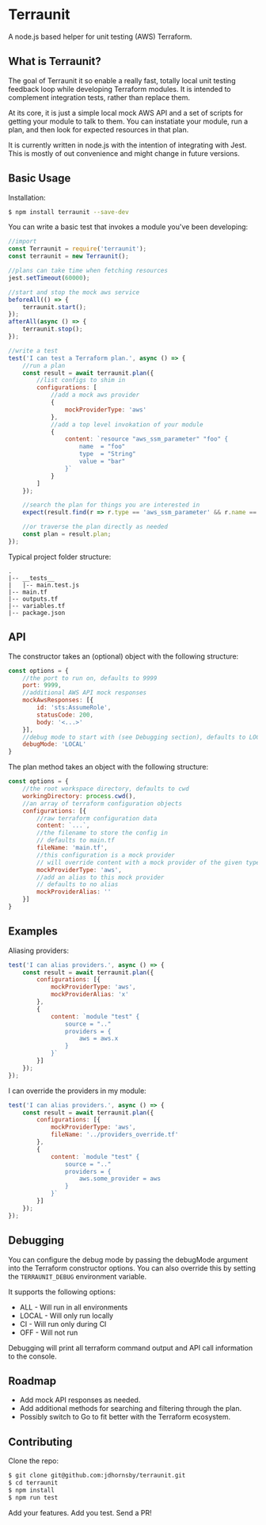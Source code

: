 # Terraunit

A node.js based helper for unit testing (AWS) Terraform.

## What is Terraunit?

The goal of Terraunit it so enable a really fast, totally local unit testing feedback loop while developing Terraform modules. It is intended to complement integration tests, rather than replace them.

At its core, it is just a simple local mock AWS API and a set of scripts for getting your module to talk to them. You can instatiate your module, run a plan, and then look for expected resources in that plan.

It is currently written in node.js with the intention of integrating with Jest. This is mostly of out convenience and might change in future versions.

## Basic Usage

Installation:
```bash
$ npm install terraunit --save-dev
```

You can write a basic test that invokes a module you've been developing:
```js
//import
const Terraunit = require('terraunit');
const terraunit = new Terraunit();

//plans can take time when fetching resources
jest.setTimeout(60000);

//start and stop the mock aws service
beforeAll(() => {
    terraunit.start();
});
afterAll(async () => {
    terraunit.stop();
});

//write a test
test('I can test a Terraform plan.', async () => {
    //run a plan
    const result = await terraunit.plan({
        //list configs to shim in
        configurations: [
            //add a mock aws provider
            {
                mockProviderType: 'aws'  
            },
            //add a top level invokation of your module
            {
                content: `resource "aws_ssm_parameter" "foo" {
                    name  = "foo"
                    type  = "String"
                    value = "bar"
                }`
            }
        ]
    });

    //search the plan for things you are interested in
    expect(result.find(r => r.type == 'aws_ssm_parameter' && r.name == 'foo')).toBeTruthy();

    //or traverse the plan directly as needed
    const plan = result.plan;
});
```

Typical project folder structure:
```
.
|-- __tests__
|   |-- main.test.js
|-- main.tf
|-- outputs.tf
|-- variables.tf
|-- package.json
```

## API

The constructor takes an (optional) object with the following structure:
```js
const options = {
    //the port to run on, defaults to 9999
    port: 9999,
    //additional AWS API mock responses
    mockAwsResponses: [{
        id: 'sts:AssumeRole',
        statusCode: 200,
        body: '<...>'
    }],
    //debug mode to start with (see Debugging section), defaults to LOCAL mode
    debugMode: 'LOCAL'
}
```

The plan method takes an object with the following structure:
```js
const options = {
    //the root workspace directory, defaults to cwd
    workingDirectory: process.cwd(),
    //an array of terraform configuration objects
    configurations: [{
        //raw terraform configuration data
        content: `...`,
        //the filename to store the config in
        // defaults to main.tf
        fileName: 'main.tf',
        //this configuration is a mock provider
        // will override content with a mock provider of the given type (only aws at this point)
        mockProviderType: 'aws',
        //add an alias to this mock provider
        // defaults to no alias
        mockProviderAlias: ''
    }]
}
```

## Examples

Aliasing providers:
```js
test('I can alias providers.', async () => {
    const result = await terraunit.plan({
        configurations: [{
            mockProviderType: 'aws',
            mockProviderAlias: 'x'
        },
        {
            content: `module "test" {
                source = ".."
                providers = {
                    aws = aws.x
                }
            }`
        }]
    });
});
```

I can override the providers in my module:
```js
test('I can alias providers.', async () => {
    const result = await terraunit.plan({
        configurations: [{
            mockProviderType: 'aws',
            fileName: '../providers_override.tf'
        },
        {
            content: `module "test" {
                source = ".."
                providers = {
                    aws.some_provider = aws
                }
            }`
        }]
    });
});
```

## Debugging

You can configure the debug mode by passing the debugMode argument into the Terraform constructor options. You can also override this by setting the `TERRAUNIT_DEBUG` environment variable.

It supports the following options:
* ALL - Will run in all environments
* LOCAL - Will only run locally
* CI - Will run only during CI
* OFF - Will not run

Debugging will print all terraform command output and API call information to the console.

## Roadmap

* Add mock API responses as needed.
* Add additional methods for searching and filtering through the plan.
* Possibly switch to Go to fit better with the Terraform ecosystem.

## Contributing

Clone the repo:
```bash
$ git clone git@github.com:jdhornsby/terraunit.git
$ cd terraunit
$ npm install
$ npm run test
```

Add your features. Add you test. Send a PR!